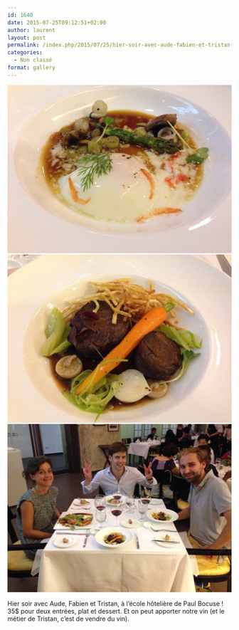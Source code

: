```yaml
---
id: 1640
date: 2015-07-25T09:12:51+02:00
author: laurent
layout: post
permalink: /index.php/2015/07/25/hier-soir-avec-aude-fabien-et-tristan-a-lecole/
categories:
  - Non classé
format: gallery
---
```

<img src="/images/2015/07/tumblr_ns1dlfPc2m1uuvt0bo1_1280.jpg" />
<img src="/images/2015/07/tumblr_ns1dlfPc2m1uuvt0bo2_1280.jpg" />
<img src="/images/2015/07/tumblr_ns1dlfPc2m1uuvt0bo3_1280.jpg" />

Hier soir avec Aude, Fabien et Tristan, à l&rsquo;école hôtelière de Paul Bocuse ! 35$ pour deux entrées, plat et dessert. Et on peut apporter notre vin (et le métier de Tristan, c&rsquo;est de vendre du vin).